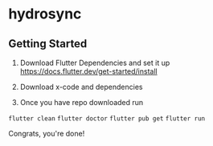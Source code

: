 # hydrosync
## Getting Started

1) Download Flutter Dependencies and set it up https://docs.flutter.dev/get-started/install 

2) Download x-code and dependencies

3) Once you have repo downloaded run

`flutter clean`
`flutter doctor`
`flutter pub get`
`flutter run`

Congrats, you're done!
